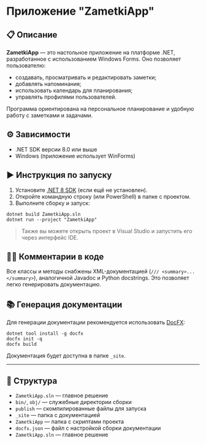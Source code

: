 <h1 id="приложение-zametkiapp">Приложение &quot;ZametkiApp&quot;</h1>

<h2 id="-описание">📋 Описание</h2>
<p><strong>ZametkiApp</strong> — это настольное приложение на платформе .NET, разработанное с использованием Windows Forms. Оно позволяет пользователю:</p>
<ul>
<li>создавать, просматривать и редактировать заметки;</li>
<li>добавлять напоминания;</li>
<li>использовать календарь для планирования;</li>
<li>управлять профилями пользователей.</li>
</ul>
<p>Программа ориентирована на персональное планирование и удобную работу с заметками и задачами.</p>
<h2 id="-зависимости">⚙️ Зависимости</h2>
<ul>
<li>.NET SDK версии 8.0 или выше</li>
<li>Windows (приложение использует WinForms)</li>
</ul>
<h2 id="-инструкция-по-запуску">▶️ Инструкция по запуску</h2>
<ol>
<li>Установите <a href="https://dotnet.microsoft.com/en-us/download/dotnet/8.0">.NET 8 SDK</a> (если ещё не установлен).</li>
<li>Откройте командную строку (или PowerShell) в папке с проектом.</li>
<li>Выполните сборку и запуск:</li>
</ol>
<pre><code class="lang-bash">dotnet build ZametkiApp.sln
dotnet run --project &quot;ZametkiApp&quot;
</code></pre>
<blockquote>
<p>Также вы можете открыть проект в Visual Studio и запустить его через интерфейс IDE.</p>
</blockquote>
<h2 id="-комментарии-в-коде">👨‍💻 Комментарии в коде</h2>
<p>Все классы и методы снабжены XML-документацией (<code>/// &lt;summary&gt;...&lt;/summary&gt;</code>), аналогичной Javadoc и Python docstrings. Это позволяет легко генерировать документацию.</p>
<h2 id="-генерация-документации">📚 Генерация документации</h2>
<p>Для генерации документации рекомендуется использовать <a href="https://dotnet.github.io/docfx/">DocFX</a>:</p>
<pre><code class="lang-bash">dotnet tool install -g docfx
docfx init -q
docfx build
</code></pre>
<p>Документация будет доступна в папке <code>_site</code>.</p>
<hr>
<h2 id="-структура">📁 Структура</h2>
<ul>
<li><code>ZametkiApp.sln</code> — главное решение</li>
<li><code>bin/</code>, <code>obj/</code> — служебные директории сборки</li>
<li><code>publish</code> — скомпилированные файлы для запуска</li>
<li><code>_site</code> — папка с документацией</li>
<li><code>ZametkiApp</code> — папка с скриптами проекта</li>
<li><code>docfx.json</code> — файл с настройкой сборки документации</li>
<li><code>ZametkiApp.sln</code> — главное решение</li>
</ul>
